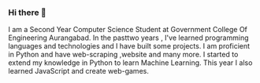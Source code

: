 ### Hi there 👋

<!--
**mayurrajurkar/mayurrajurkar** is a ✨ _special_ ✨ repository because its `README.md` (this file) appears on your GitHub profile.

Here are some ideas to get you started:

- 🔭 I’m currently working on ...
- 🌱 I’m currently learning ...
- 👯 I’m looking to collaborate on ...
- 🤔 I’m looking for help with ...
- 💬 Ask me about ...
- 📫 How to reach me: ...
- 😄 Pronouns: ...
- ⚡ Fun fact: ...
-->
I am a Second Year Computer Science Student at Government College Of Engineering Aurangabad. In the pasttwo years , I've learned programming languages and technologies and I have built some projects.
I am proficient in Python and have web-scraping ,website and many more.
I started to extend my knowledge in Python to learn Machine Learning.
This year I also learned JavaScript and create web-games.
